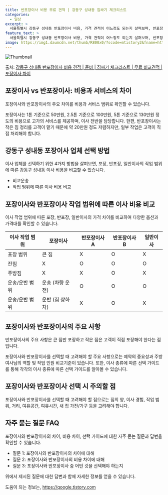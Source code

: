 ```yaml
---
title: 반포장이사 비용 무료 견적 | 강동구 성내동 짐싸기 체크리스트
categories:
  - 일상
excerpt: >
  서울특별시 강동구 성내동 반포장이사 비용, 가격 견적이 어느정도 되는지 살펴보며, 반포장이사를 준비함에 있어 짐싸기 준비 체크리스트가 무엇인지 보겠습니다. 마지막으로 포장이사와 차이점을 통해 무료 비교견적으로 어떤 것이 더 합리적인 선택인지 공유 드립니다.강동구 성내동 포장이사 견적 샘플 보기 👈 클릭강동구 성내동 포장이사 가격 살펴보기 👈 클릭강동구 성내동 반포장이사 평균 이사 비용평수강동구 성내동 평균 이사 비용원룸 이사9평 이하 (1톤)30만원~투룸/쓰리룸 이사16평 ~ 20평 (2.5톤)80만원~쓰리룸 이사21평 (5톤) ~110만원~우리집 무료 이사견적 받기 👈 클릭포장 vs 반포장: 주요 차이점가격과 서비스 범위의 차이로 보아 포장 및 반포장 이사의 가장 큰 차이점을 확인할 수 있습니다...
feature_text: >
  서울특별시 강동구 성내동 반포장이사 비용, 가격 견적이 어느정도 되는지 살펴보며, 반포장이사를 준비함에 있어 짐싸기 준비 체크리스트가 무엇인지 보겠습니다. 마지막으로 포장이사와 차이점을 통해 무료 비교견적으로 어떤 것이 더 합리적인 선택인지 공유 드립니다.강동구 성내동 포장이사 견적 샘플 보기 👈 클릭강동구 성내동 포장이사 가격 살펴보기 👈 클릭강동구 성내동 반포장이사 평균 이사 비용평수강동구 성내동 평균 이사 비용원룸 이사9평 이하 (1톤)30만원~투룸/쓰리룸 이사16평 ~ 20평 (2.5톤)80만원~쓰리룸 이사21평 (5톤) ~110만원~우리집 무료 이사견적 받기 👈 클릭포장 vs 반포장: 주요 차이점가격과 서비스 범위의 차이로 보아 포장 및 반포장 이사의 가장 큰 차이점을 확인할 수 있습니다...
image: https://img1.daumcdn.net/thumb/R800x0/?scode=mtistory2&fname=https%3A%2F%2Fblog.kakaocdn.net%2Fdn%2F19LxD%2FbtsHb7X95R2%2F06CsWkwkePNnRkr00CYMfk%2Fimg.webp
---
```


![Thumbnail](https://img1.daumcdn.net/thumb/R800x0/?scode=mtistory2&fname=https%3A%2F%2Fblog.kakaocdn.net%2Fdn%2F19LxD%2FbtsHb7X95R2%2F06CsWkwkePNnRkr00CYMfk%2Fimg.webp)

<p>출처: <a href="https://qoogle.tistory.com/9808" rel="dofollow">강동구 성내동 반포장이사 비용 견적 | 준비 | 짐싸기 체크리스트 | 무료 비교견적 | 포장이사 차이</a> </p>

## 포장이사 vs 반포장이사: 비용과 서비스의 차이

포장이사와 반포장이사의 주요 차이를 비용과 서비스 범위로 확인할 수 있습니다.

포장이사는 1톤 기준으로 50만원, 2.5톤 기준으로 100만원, 5톤 기준으로 130만원 정도의 비용으로 고가의 서비스를 제공하며, 이사
전반을 담당합니다. 한편, 반포장이사는 작은 짐 정리를 고객이 맡기 때문에 약 20만원 정도 저렴하지만, 일부 작업은 고객이 직접 처리해야
합니다.

## 강동구 성내동 포장이사 업체 선택 방법

이사 업체를 선택하기 위한 4가지 방법을 살펴보면, 포장, 반포장, 일반이사의 작업 범위에 따른 강동구 성내동 이사 비용을 비교할 수
있습니다.

  * 비교운송
  * 작업 범위에 따른 이사 비용 비교

## 포장이사와 반포장이사 작업 범위에 따른 이사 비용 비교

이사 작업 범위에 따른 포장, 반포장, 일반이사의 가격 차이를 비교하여 다양한 옵션과 가격대를 확인할 수 있습니다.

**이사 작업 범위** | **포장이사** | **반포장이사 A** | **반포장이사 B** | **일반이사**  
---|---|---|---|---  
포장 범위 | 큰 짐 | X | O | X  
잔짐 | X | O | O | O  
주방짐 | X | X | O | X  
운송/운반 범위 | 운송 (차량 운전) | O | O | O  
운송/운반 범위 | 운반 (짐 상하차) | X | O | X  
  
## 포장이사와 반포장이사의 주요 사항

반포장이사의 주요 사항은 큰 짐만 포장하고 작은 짐은 고객이 직접 포장해야 한다는 점입니다.

포장이사와 반포장이사를 선택할 때 고려해야 할 주요 사항으로는 예약의 중요성과 주방 여사님의 역할 및 작업 인원 비교기준이 있습니다. 또한,
이사 종류에 따른 선택 가이드를 통해 각각의 이사 종류에 따른 선택 가이드를 알아볼 수 있습니다.

## 포장이사와 반포장이사 선택 시 주의할 점

포장이사와 반포장이사를 선택할 때 고려해야 할 점으로는 짐의 양, 이사 경험, 작업 범위, 거리, 여유공간, 여유시간, 새 집 가전/가구
등을 고려해야 합니다.

## 자주 묻는 질문 FAQ

포장이사와 반포장이사의 차이, 비용 차이, 선택 가이드에 대한 자주 묻는 질문과 답변을 확인할 수 있습니다.

  * 질문 1: 포장이사와 반포장이사의 차이에 대해
  * 질문 2: 포장이사와 반포장이사의 비용 차이에 대해
  * 질문 3: 포장이사와 반포장이사 중 어떤 것을 선택해야 하는지

위에서 제시된 질문에 대한 답변과 함께 자세한 정보를 얻을 수 있습니다.

 

도움이 되는 정보는, <a href="https://qoogle.tistory.com" rel="dofollow">https://qoogle.tistory.com</a>


